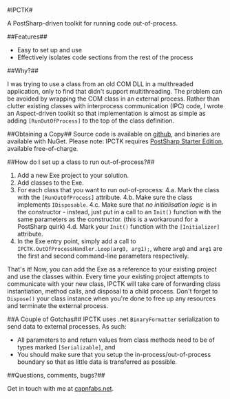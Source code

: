 #IPCTK#

A PostSharp-driven toolkit for running code out-of-process.

##Features##

- Easy to set up and use
- Effectively isolates code sections from the rest of the process

##Why?##

I was trying to use a class from an old COM DLL in a multhreaded application, only to find that didn't support multithreading. The problem can be avoided by wrapping the COM class in an external process. Rather than clutter existing classes with interprocess communication (IPC) code, I wrote an Aspect-driven toolkit so that implementation is almost as simple as adding `[RunOutOfProcess]` to the top of the class definition.

##Obtaining a Copy##
Source code is available on [github](https://github.com/capnfabs/ipctk), and binaries are available with NuGet. Please note: IPCTK requires [PostSharp Starter Edition](http://www.sharpcrafters.com/postsharp/download), available free-of-charge.

##How do I set up a class to run out-of-process?##

1. Add a new Exe project to your solution.
3. Add classes to the Exe.
4. For each class that you want to run out-of-process:
4.a. Mark the class with the `[RunOutOfProcess]` attribute.
4.b. Make sure the class implements `IDisposable`.
4.c. Make sure that _no initialisation logic_ is in the constructor - instead, just put in a call to an `Init()` function with the same parameters as the constructor. (this is a workaround for a PostSharp quirk)
4.d. Mark your `Init()` function with the `[Initializer]` attribute.
5. In the Exe entry point, simply add a call to `IPCTK.OutOfProcessHandler.Loop(arg0, arg1);`, where `arg0` and `arg1` are the first and second command-line parameters respectively.

That's it! Now, you can add the Exe as a reference to your existing project and use the classes within. Every time your existing project attempts to communicate with your new class, IPCTK will take care of forwarding class instantiation, method calls, and disposal to a child process. Don't forget to `Dispose()` your class instance when you're done to free up any resources and terminate the external process.

##A Couple of Gotchas##
IPCTK uses .net `BinaryFormatter` serialization to send data to external processes. As such:

- All parameters to and return values from class methods need to be of types marked `[Serializable]`, and
- You should make sure that you setup the in-process/out-of-process boundary so that as little data is transferred as possible.

##Questions, comments, bugs?##

Get in touch with me at [capnfabs.net](http://www.capnfabs.net/contact/).